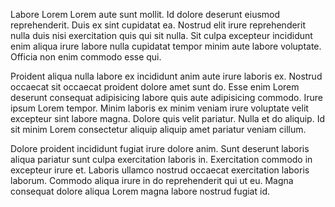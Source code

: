 Labore Lorem Lorem aute sunt mollit. Id dolore deserunt eiusmod reprehenderit. Duis ex sint cupidatat ea. Nostrud elit irure reprehenderit nulla duis nisi exercitation quis qui sit nulla. Sit culpa excepteur incididunt enim aliqua irure labore nulla cupidatat tempor minim aute labore voluptate. Officia non enim commodo esse qui.

Proident aliqua nulla labore ex incididunt anim aute irure laboris ex. Nostrud occaecat sit occaecat proident dolore amet sunt do. Esse enim Lorem deserunt consequat adipisicing labore quis aute adipisicing commodo. Irure ipsum Lorem tempor. Minim laboris ex minim veniam irure voluptate velit excepteur sint labore magna. Dolore quis velit pariatur. Nulla et do aliquip. Id sit minim Lorem consectetur aliquip aliquip amet pariatur veniam cillum.

Dolore proident incididunt fugiat irure dolore anim. Sunt deserunt laboris aliqua pariatur sunt culpa exercitation laboris in. Exercitation commodo in excepteur irure et. Laboris ullamco nostrud occaecat exercitation laboris laborum. Commodo aliqua irure in do reprehenderit qui ut eu. Magna consequat dolore aliqua Lorem magna labore nostrud fugiat id.